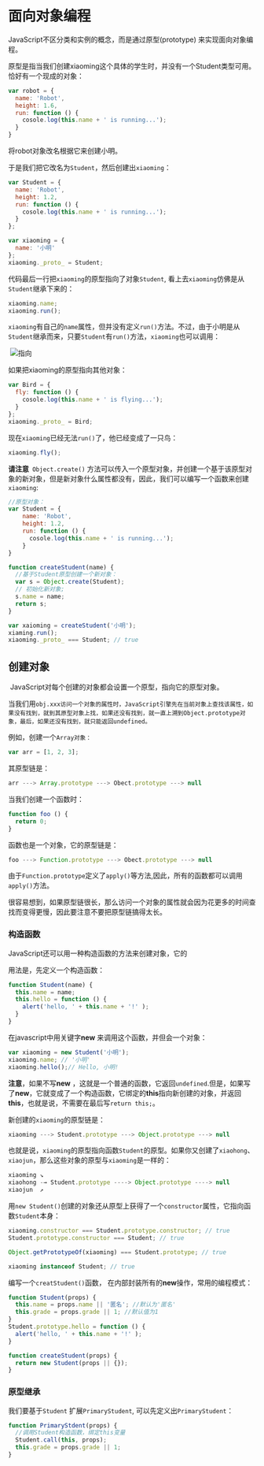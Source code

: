 # 面向对象编程

JavaScript不区分类和实例的概念，而是通过原型(prototype) 来实现面向对象编程。

原型是指当我们创建xiaoming这个具体的学生时，并没有一个Student类型可用。恰好有一个现成的对象：

```javascript
var robot = {
  name: 'Robot',
  height: 1.6,
  run: function () {
    cosole.log(this.name + ' is running...');
  }
}
```

将robot对象改名根据它来创建小明。

于是我们把它改名为`Student`，然后创建出`xiaoming`：
```javascript
var Student = {
  name: 'Robot',
  height: 1.2,
  run: function () {
    cosole.log(this.name + ' is running...');
  }
};

var xiaoming = {
  name: '小明'
};
xiaoming._proto_ = Student;
```

代码最后一行把`xiaoming`的原型指向了对象`Student`, 看上去`xiaoming`仿佛是从`Student`继承下来的：

```javascript
xiaoming.name;
xiaoming.run();
```

`xiaoming`有自己的`name`属性，但并没有定义`run()`方法。不过，由于小明是从`Student`继承而来，只要`Student`有`run()`方法，`xiaoming`也可以调用：

​                                               ![指向](http://www.liaoxuefeng.com/files/attachments/001435287613668a73ab76ccc85411282c1b1370be41636000/l)

如果把xiaoming的原型指向其他对象：

```javascript
var Bird = {
  fly: function () {
    cosole.log(this.name + ' is flying...');
  }
};
xiaoming._proto_ = Bird;
```

现在`xiaoming`已经无法`run()`了，他已经变成了一只鸟：

```javascript
xiaoming.fly();
```

**请注意**` Object.create()` 方法可以传入一个原型对象，并创建一个基于该原型对象的新对象，但是新对象什么属性都没有，因此，我们可以编写一个函数来创建`xiaoming`:

```javascript
//原型对象：
var Student = {
    name: 'Robot',
    height: 1.2,
    run: function () {
      cosole.log(this.name + ' is running...');
    }
}

function createStudent(name) {
  //基于Student原型创建一个新对象：
  var s = Object.create(Student);
  // 初始化新对象;
  s.name = name;
  return s;
}

var xaioming = createStudent('小明');
xiaming.run();
xiaoming._proto_ === Student; // true

```

## 创建对象

​    JavaScript对每个创建的对象都会设置一个原型，指向它的原型对象。

当我们用`obj.xxx访问一个对象的属性时，JavaScript引擎先在当前对象上查找该属性，如果没有找到，就到其原型对象上找，如果还没有找到，就一直上溯到Object.prototype对象，最后，如果还没有找到，就只能返回undefined。`

 例如，创建一个`Array对象：`

```javascript
var arr = [1, 2, 3];
```

其原型链是：

```javascript
arr ---> Array.prototype ---> Obect.prototype ---> null
```

当我们创建一个函数时：

```javascript
function foo () {
  return 0;
}
```

函数也是一个对象，它的原型链是：
```javascript
foo ---> Function.prototype ---> Obect.prototype ---> null
```

由于`Function.prototype`定义了`apply()`等方法,因此，所有的函数都可以调用`apply()`方法。

很容易想到，如果原型链很长，那么访问一个对象的属性就会因为花更多的时间查找而变得更慢，因此要注意不要把原型链搞得太长。

### 构造函数

JavaScript还可以用一种构造函数的方法来创建对象，它的

用法是，先定义一个构造函数：

```javascript
function Student(name) {
  this.name = name;
  this.hello = function () {
    alert('hello, ' + this.name + '!' );
  }
}
```

在javascript中用关键字**new** 来调用这个函数，并但会一个对象：

```javascript
var xiaoming = new Student('小明');
xiaoming.name; // '小明'
xiaoming.hello();// Hello, 小明!
```

**注意**，如果不写**new** ，这就是一个普通的函数，它返回`undefined`.但是，如果写了**new**，它就变成了一个构造函数，它绑定的**this**指向新创建的对象，并返回**this**，也就是说，不需要在最后写`return this;`。

新创建的`xiaoming`的原型链是：

```javascript
xiaoming ---> Student.prototype ---> Object.prototype ---> null
```

也就是说，`xiaoming`的原型指向函数`Student`的原型。如果你又创建了`xiaohong`、`xiaojun`，那么这些对象的原型与`xiaoming`是一样的：

```javascript
xiaoming ↘
xiaohong -→ Student.prototype ----> Object.prototype ----> null
xiaojun  ↗
```

用`new Student()`创建的对象还从原型上获得了一个`constructor`属性，它指向函数`Student`本身：

```javascript
xiaoming.constructor === Student.prototype.constructor; // true
Student.prototype.constructor === Student; // true

Object.getPrototypeOf(xiaoming) === Student.prototype; // true

xiaoming instanceof Student; // true
```

编写一个`creatStudent()`函数， 在内部封装所有的**new**操作，常用的编程模式：

```javascript
function Student(props) {
  this.name = props.name || '匿名'; //默认为'匿名'
  this.grade = props.grade || 1; //默认值为1
}
Student.prototype.hello = function () {
  alert('hello, ' + this.name + '!' );
}

function createStudent(props) {
  return new Student(props || {});
}
```

### 原型继承

我们要基于`Student` 扩展`PrimaryStudent`, 可以先定义出`PrimaryStudent`：

```javascript
function PrimaryStdent(props) {
  //调用Student构造函数，绑定this变量
  Student.call(this, props);
  this.grade = props.grade || 1;
}
```







